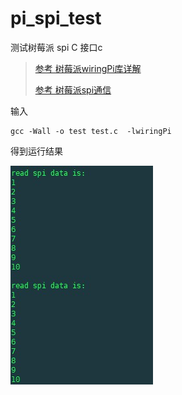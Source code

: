 # pi_spi_test
测试树莓派 spi C 接口c

> [参考 树莓派wiringPi库详解](https://www.cnblogs.com/lulipro/p/5992172.html)
> 
> [参考 树莓派spi通信](https://blog.csdn.net/yichu5074/article/details/83387474)

输入

```
gcc -Wall -o test test.c  -lwiringPi
```

得到运行结果

![结果](reesult.jpg)